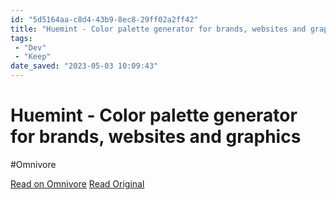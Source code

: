 ```yaml
---
id: "5d5164aa-c8d4-43b9-8ec8-29ff02a2ff42"
title: "Huemint - Color palette generator for brands, websites and graphics"
tags:
 - "Dev"
 - "Keep"
date_saved: "2023-05-03 10:09:43"
---
```


# Huemint - Color palette generator for brands, websites and graphics
#Omnivore

[Read on Omnivore](https://omnivore.app/me/huemint-color-palette-generator-for-brands-websites-and-graphics-187e0dfeab4)
[Read Original](https://huemint.com/brand-intersection)

